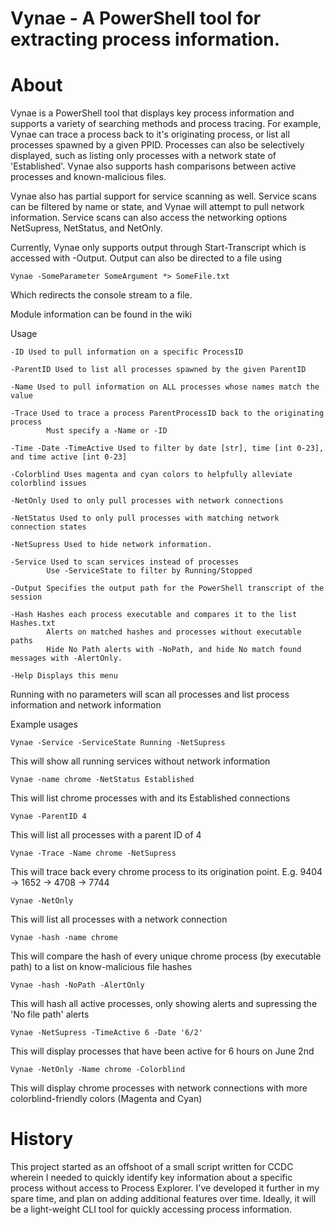 # Vynae - A PowerShell tool for extracting process information.
# About
Vynae is a PowerShell tool that displays key process information and supports a variety of searching methods and process tracing. For example, Vynae can trace a process back to it's originating process, or list all processes spawned by a given PPID. Processes can also be selectively displayed, such as listing only processes with a network state of 'Established'. Vynae also supports hash comparisons between active processes and known-malicious files. 

Vynae also has partial support for service scanning as well. Service scans can be filtered by name or state, and Vynae will attempt to pull network information. Service scans can also access the networking options NetSupress, NetStatus, and NetOnly.

Currently, Vynae only supports output through Start-Transcript which is accessed with -Output. Output can also be directed to a file using 

    Vynae -SomeParameter SomeArgument *> SomeFile.txt

Which redirects the console stream to a file.

Module information can be found in the wiki

Usage

    -ID Used to pull information on a specific ProcessID

    -ParentID Used to list all processes spawned by the given ParentID

    -Name Used to pull information on ALL processes whose names match the value

    -Trace Used to trace a process ParentProcessID back to the originating process
            Must specify a -Name or -ID

    -Time -Date -TimeActive Used to filter by date [str], time [int 0-23], and time active [int 0-23]

    -Colorblind Uses magenta and cyan colors to helpfully alleviate colorblind issues

    -NetOnly Used to only pull processes with network connections

    -NetStatus Used to only pull processes with matching network connection states

    -NetSupress Used to hide network information.

    -Service Used to scan services instead of processes
            Use -ServiceState to filter by Running/Stopped

    -Output Specifies the output path for the PowerShell transcript of the session

    -Hash Hashes each process executable and compares it to the list Hashes.txt
            Alerts on matched hashes and processes without executable paths
            Hide No Path alerts with -NoPath, and hide No match found messages with -AlertOnly.

    -Help Displays this menu

Running with no parameters will scan all processes and list process information and network information
    
    
Example usages

    Vynae -Service -ServiceState Running -NetSupress
    
This will show all running services without network information

    Vynae -name chrome -NetStatus Established
    
This will list chrome processes with and its Established connections

    Vynae -ParentID 4
    
This will list all processes with a parent ID of 4 

    Vynae -Trace -Name chrome -NetSupress
    
This will trace back every chrome process to its origination point. E.g. 9404 -> 1652 -> 4708 -> 7744

    Vynae -NetOnly 
    
This will list all processes with a network connection

    Vynae -hash -name chrome

This will compare the hash of every unique chrome process (by executable path) to a list on know-malicious file hashes

    Vynae -hash -NoPath -AlertOnly

This will hash all active processes, only showing alerts and supressing the 'No file path' alerts

    Vynae -NetSupress -TimeActive 6 -Date '6/2' 
 
 This will display processes that have been active for 6 hours on June 2nd
 
    Vynae -NetOnly -Name chrome -Colorblind
    
This will display chrome processes with network connections with more colorblind-friendly colors (Magenta and Cyan)
    
# History
This project started as an offshoot of a small script written for CCDC wherein I needed to quickly identify key information about a specific process without access to Process Explorer. I've developed it further in my spare time, and plan on adding additional features over time. Ideally, it will be a light-weight CLI tool for quickly accessing process information.


